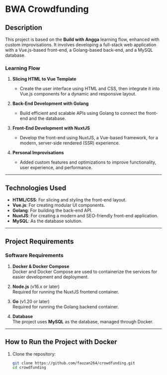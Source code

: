# BWA Crowdfunding

## Description
This project is based on the **Build with Angga** learning flow, enhanced with custom improvisations. It involves developing a full-stack web application with a Vue.js-based front-end, a Golang-based back-end, and a MySQL database.

### **Learning Flow**
1. **Slicing HTML to Vue Template**  
   - Create the user interface using HTML and CSS, then integrate it into Vue.js components for a dynamic and responsive layout.

2. **Back-End Development with Golang**  
   - Build efficient and scalable APIs using Golang to connect the front-end and the database.

3. **Front-End Development with NuxtJS**  
   - Develop the front-end using NuxtJS, a Vue-based framework, for a modern, server-side rendered (SSR) experience.

4. **Personal Improvisations**  
   - Added custom features and optimizations to improve functionality, user experience, and performance.

---

## Technologies Used
- **HTML/CSS**: For slicing and styling the front-end layout.  
- **Vue.js**: For creating modular UI components.  
- **Golang**: For building the back-end API.  
- **NuxtJS**: For creating a modern and SEO-friendly front-end application.  
- **MySQL**: As the database solution.

---

## Project Requirements
### **Software Requirements**
1. **Docker & Docker Compose**  
   Docker and Docker Compose are used to containerize the services for easier development and deployment.

2. **Node.js** (v16.x or later)  
   Required for running the NuxtJS frontend container.

3. **Go** (v1.20 or later)  
   Required for running the Golang backend container.

4. **Database**  
   The project uses **MySQL** as the database, managed through Docker.

---

## How to Run the Project with Docker
1. Clone the repository:
   ```bash
   git clone https://github.com/fauzan264/crowdfunding.git
   cd crowdfunding